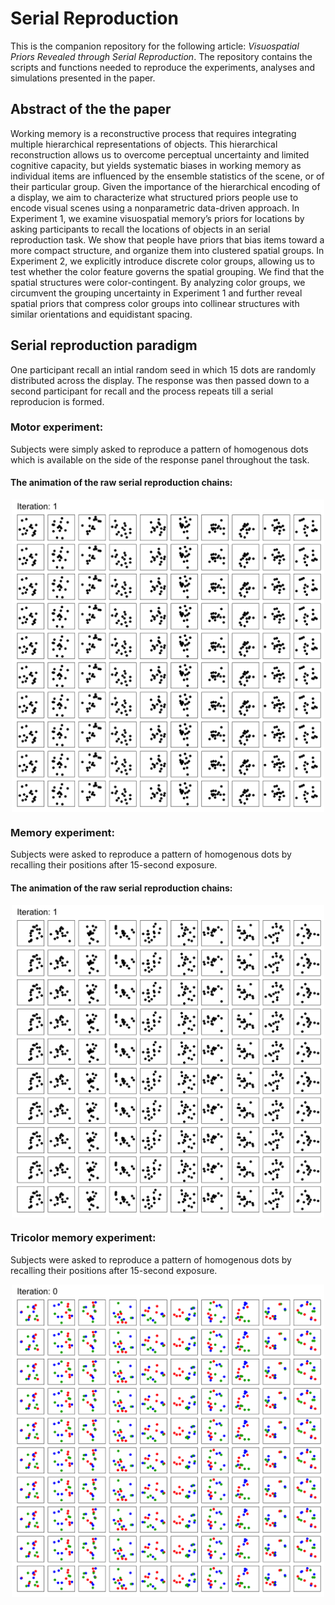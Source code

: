 # Serial Reproduction
This is the companion repository for the following article: *Visuospatial Priors Revealed through Serial Reproduction*. The repository contains the scripts and functions needed to reproduce the experiments, analyses and simulations presented in the paper.

## Abstract of the the paper
Working memory is a reconstructive process that requires integrating multiple hierarchical representations of objects. This hierarchical reconstruction allows us to overcome perceptual uncertainty and limited cognitive capacity, but yields systematic biases in working memory as individual items are influenced by the ensemble statistics of the scene, or of their particular group. Given the importance of the hierarchical encoding of a display, we aim to characterize what structured priors people use to encode visual scenes using a nonparametric data-driven approach. In Experiment 1, we examine visuospatial memory’s priors for locations by asking participants to recall the locations of objects in an serial reproduction task. We show that people have priors that bias items toward a more compact structure, and organize them into clustered spatial groups. In Experiment 2, we explicitly introduce discrete color groups, allowing us to test whether the color feature governs the spatial grouping. We find that the spatial structures were color-contingent. By analyzing color groups, we circumvent the grouping uncertainty in Experiment 1 and further reveal spatial priors that compress color groups into collinear structures with similar orientations and equidistant spacing. 

## Serial reproduction paradigm
One participant recall an intial random seed in which 15 dots are randomly distributed across the display. The response was then passed down to a second participant for recall and the process repeats till a serial reproducion is formed.

### Motor experiment: 
Subjects were simply asked to reproduce a pattern of homogenous dots which is available on the side of the response panel throughout the task.

#### The animation of the raw serial reproduction chains:

<p align="center">
  <img src="Animations/homogenous_motor.gif" width="500" align="middle">
</p>

### Memory experiment: 
Subjects were asked to reproduce a pattern of homogenous dots by recalling their positions after 15-second exposure.

#### The animation of the raw serial reproduction chains:

<p align="center">
  <img src="Animations/homogenous_memory.gif" width="500" align="middle">
</p>

### Tricolor memory experiment: 
Subjects were asked to reproduce a pattern of homogenous dots by recalling their positions after 15-second exposure.

<p align="center">
  <img src="Animations/color_memory.gif" width="500" align="middle">
</p>
